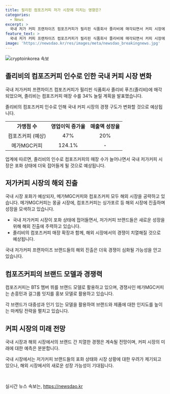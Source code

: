```yaml
---
title: 필리핀 컴포즈커피 저가 시장에 미치는 영향은?
categories:
  - News
excerpt: >
  국내 저가 커피 프랜차이즈 컴포즈커피가 필리핀 식품회사 졸리비에 매각되면서 커피 시장에 영향을 미칠 전망이다. 졸리비는 컴포즈커피 매장 수를 연내 34% 증가시킬 계획으로, 국내 저가커피 시장의 성장 잠재력을 인식한 것으로 분석된다. 하지만 국내 커피 시장은 포화 상태에 도달했으며, 관련 기업들의 해외 시장 공략으로 경쟁이 더욱 치열해질 전망이다. 이러한 중요한 전략에 관련해 졸리비의 향후 확장 방향은 긴장을 풀기 어렵고, 국내 시장 뿐만 아니라 해외 시장도 주시해야 할 필요성이 있다.
feature_text: >
  국내 저가 커피 프랜차이즈 컴포즈커피가 필리핀 식품회사 졸리비에 매각되면서 커피 시장에 영향을 미칠 전망이다. 졸리비는 컴포즈커피 매장 수를 연내 34% 증가시킬 계획으로, 국내 저가커피 시장의 성장 잠재력을 인식한 것으로 분석된다. 하지만 국내 커피 시장은 포화 상태에 도달했으며, 관련 기업들의 해외 시장 공략으로 경쟁이 더욱 치열해질 전망이다. 이러한 중요한 전략에 관련해 졸리비의 향후 확장 방향은 긴장을 풀기 어렵고, 국내 시장 뿐만 아니라 해외 시장도 주시해야 할 필요성이 있다.
image: 'https://newsdao.kr/res/images/meta/newsdao_breakingnews.jpg'
---
```


<p><img src="https://newsdao.kr/res/images/meta/newsdao_breakingnews.jpg" alt="cryptoinkorea 속보" /></p>

<h2 data-ke-size="size26">졸리비의 컴포즈커피 인수로 인한 국내 커피 시장 변화</h2>

<p>국내 저가커피 프랜차이즈 컴포즈커피가 필리핀 식품회사 졸리비 푸즈(졸리비)에 매각되었으며, 졸리비는 컴포즈커피 매장 수를 34% 늘릴 계획을 발표했습니다.</p>

<p data-ke-size="size16">졸리비의 컴포즈커피 인수로 인해 국내 커피 시장의 경쟁 구도가 변화할 것으로 예상됩니다.</p>

<table>
  <tr>
    <td style="text-align: center;"><b>가맹점 수</b></td>
    <td style="text-align: center;"><b>영업이익 증가율</b></td>
    <td style="text-align: center;"><b>매출액 성장율</b></td>
  </tr>
  <tr>
    <td style="text-align: center;">컴포즈커피 (예상)</td>
    <td style="text-align: center;">47%</td>
    <td style="text-align: center;">20%</td>
  </tr>
  <tr>
    <td style="text-align: center;">메가MGC커피</td>
    <td style="text-align: center;">124.1%</td>
    <td style="text-align: center;">-</td>
  </tr>
</table>

<p data-ke-size="size16">업계에 따르면, 졸리비의 인수로 컴포즈커피의 매장 수가 늘어나면서 국내 저가커피 시장은 포화 상태에 더욱 접어들게 될 것으로 예상됩니다.</p>

<h2 data-ke-size="size26">저가커피 시장의 해외 진출</h2>

<p>국내 시장 포화가 예상되자, 메가MGC커피와 컴포즈커피 모두 해외 시장을 공략하고 있습니다. 메가MGC커피는 몽골 시장에, 컴포즈커피는 싱가포르 등 해외 시장에 진출하며 성장을 모색하고 있습니다.</p>

<ul>
  <li>국내 저가커피 시장이 포화 상태에 접어들면서, 저가커피 브랜드들은 새로운 성장을 위해 해외 진출에 주력하고 있습니다.</li>
  <li>졸리비의 컴포즈커피 매장 확장과 함께, 해외 시장에서의 경쟁이 치열해질 것으로 예상됩니다.</li>
</ul>

<p data-ke-size="size16">국내 저가커피 프랜차이즈 브랜드들의 해외 진출은 더욱 경쟁이 심화될 가능성을 안고 있습니다.</p>

<h2 data-ke-size="size26">컴포즈커피의 브랜드 모델과 경쟁력</h2>

<p>컴포즈커피는 BTS 멤버 뷔를 브랜드 모델로 활용하고 있으며, 경쟁사인 메가MGC커피는 손흥민과 걸그룹 잇지를 홍보 모델로 활용하고 있습니다.</p>

<p data-ke-size="size16">각 브랜드가 대중성과 인기 있는 모델을 활용하여 브랜드와 제품에 대한 인지도를 높이는 마케팅 전략을 펼치고 있습니다.</p>

<h2 data-ke-size="size26">커피 시장의 미래 전망</h2>

<p>국내 시장과 해외 시장에서의 브랜드 간 치열한 경쟁은 계속될 전망이며, 커피 시장의 미래에 대한 예측은 분분합니다. </p>

<p data-ke-size="size16">국내 시장에서는 저가커피 브랜드들의 포화 상태와 시장 상황에 대한 우려가 제기되고 있으나, 해외 시장에서의 새로운 성장 가능성이 기대됩니다.</p>

<p data-ke-size="size16">&nbsp;</p>
실시간 뉴스 속보는, <a href="https://newsdao.kr" rel="dofollow">https://newsdao.kr</a>


